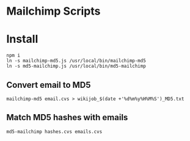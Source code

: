 Mailchimp Scripts
========================

# Install

    npm i
    ln -s mailchimp-md5.js /usr/local/bin/mailchimp-md5
    ln -s md5-mailchimp.js /usr/local/bin/md5-mailchimp

## Convert email to MD5

    mailchimp-md5 email.cvs > wikijob_$(date +'%d%m%y%H%M%S')_MD5.txt

## Match MD5 hashes with emails

    md5-mailchimp hashes.cvs emails.cvs
